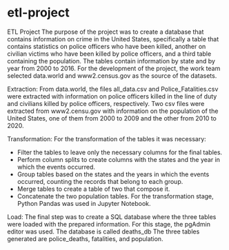 # etl-project

ETL Project
The purpose of the project was to create a database that contains information on crime in the United States, specifically a table that contains statistics on police officers who have been killed, another on civilian victims who have been killed by police officers, and a third table containing the population. The tables contain information by state and by year from 2000 to 2016.
For the development of the project, the work team selected data.world and www2.census.gov as the source of the datasets.

Extraction:
From data.world, the files all_data.csv and Police_Fatalities.csv were extracted with information on police officers killed in the line of duty and civilians killed by police officers, respectively.
Two csv files were extracted from www2.censu.gov with information on the population of the United States, one of them from 2000 to 2009 and the other from 2010 to 2020.

Transformation:
For the transformation of the tables it was necessary:
- Filter the tables to leave only the necessary columns for the final tables.
- Perform column splits to create columns with the states and the year in which the events occurred.
- Group tables based on the states and the years in which the events occurred, counting the records that belong to each group.
- Merge tables to create a table of two that compose it.
- Concatenate the two population tables.
For the transformation stage, Python Pandas was used in Jupyter Notebook.

Load:
The final step was to create a SQL database where the three tables were loaded with the prepared information.
For this stage, the pgAdmin editor was used.
The database is called deaths_db
The three tables generated are police_deaths, fatalities, and population. 

